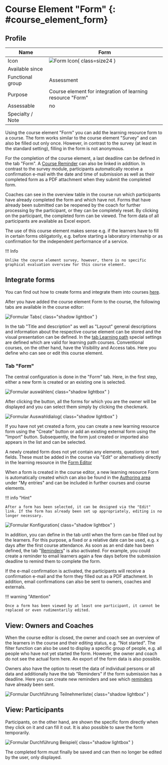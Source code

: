 # Course Element "Form"  {: #course_element_form}

## Profile

Name | Form
---------|----------
Icon | ![Form Icon](assets/course_element_form_icon.png){ class=size24 }
Available since | 
Functional group | Assessment
Purpose | Course element for integration of learning resource "Form"
Assessable | no
Specialty / Note | 



Using the course element "Form" you can add the learning resource form to a course. The form works similar to the course element "Survey" and can also be filled out only once. However, in contrast to the survey (at least in the standard setting), filling in the form is not anonymous. 

For the completion of the course element, a last deadline can be defined in the tab "Form". A [Course Reminder](../learningresources/Course_Reminders.md) can also be linked in addition. In contrast to the survey module, participants automatically receive a confirmation e-mail with the date and time of submission as well as their completed form as a PDF attachment when they submit the completed form.

Coaches can see in the overview table in the course run which participants have already completed the form and which have not. Forms that have already been submitted can be reopened by the coach for further processing by the participant, or they can be completely reset. By clicking on the participant, the completed form can be viewed. The form data of all participants are available as Excel export.

The use of this course element makes sense e.g. if the learners have to fill in certain forms obligatorily, e.g. before starting a laboratory internship or as confirmation for the independent performance of a service.

!!! Info 

    Unlike the course element survey, however, there is no specific graphical evaluation overview for this course element.


## Integrate forms

You can find out how to create forms and integrate them into courses [here](../forms/Three_Steps_to_your_Form.md).

After you have added the course element Form to the course, the following tabs are available in the course editor:

![Formular Tabs](assets/Formular_Tabs1.jpg){ class="shadow lightbox" }

In the tab "Title and description" as well as "Layout" general descriptions and information about the respective course element can be stored and the visual presentation can be defined. In the [tab Learning path](../learningresources/Learning_path_course_Course_editor.md) special settings are defined which are valid for learning path courses. Conventional courses, on the other hand, have the Visibility and Access tabs. Here you define who can see or edit this course element.

### Tab "Form"

The central configuration is done in the "Form" tab. Here, in the first step, either a new form is created or an existing one is selected.

![Formular auswählen](assets/Formular_waehlen.jpg){ class="shadow lightbox" }

After clicking the button, all the forms for which you are the owner will be displayed and you can select them simply by clicking the checkmark.

![Formular Auswahldialog](assets/Formular_auswahlmenue1.jpg){ class="shadow lightbox" }

If you have not yet created a form, you can create a new learning resource form using the "Create" button or add an existing external form using the "Import" button. Subsequently, the form just created or imported also appears in the list and can be selected.

A newly created form does not yet contain any elements, questions or text fields. These must be added in the course via "Edit" or alternatively directly in the learning resource in the [Form Editor](../learningresources/Form_editor_Questionnaire_editor.md)

When a form is created in the course editor, a new learning resource Form is automatically created which can also be found in the [Authoring area](../area_modules/Authoring.md) under "My entries" and can be included in further courses and course elements.

!!! info "Hint"

    After a form has been selected, it can be designed via the "Edit" link. If the form has already been set up appropriately, editing is no longer necessary.

![Formular Konfiguration](assets/Formular_Tab2.png){ class="shadow lightbox" }

In addition, you can define in the tab until when the form can be filled out by the learners. For this purpose, a fixed or a relative date can be used, e.g. x days after the first course attendance. As soon as an end date has been defined, the tab "[Reminders](../learningresources/Course_Reminders.md)" is also activated. For example, you could create a reminder to email learners again a few days before the submission deadline to remind them to complete the form.

If the e-mail confirmation is activated, the participants will receive a confirmation e-mail and the form they filled out as a PDF attachment. In addition, email confirmations can also be sent to owners, coaches and externals.

!!! warning "Attention"

    Once a form has been viewed by at least one participant, it cannot be replaced or even rudimentarily edited.

## View: Owners and Coaches

When the course editor is closed, the owner and coach see an overview of the learners in the course and their editing status, e.g. "Not started". The filter function can also be used to display a specific group of people, e.g. all people who have not yet started the form. However, the owner and coach do not see the actual form here. An export of the form data is also possible.

Owners also have the option to reset the data of individual persons or all data and additionally have the tab "Reminders" if the form submission has a deadline. Here you can create new reminders and see which [reminders](../learningresources/Course_Reminders.md) have already been sent.

![Formular Durchführung Teilnehmerliste](assets/Fromular_kursrun.png){ class="shadow lightbox" }

## View: Participants

Participants, on the other hand, are shown the specific form directly when they click on it and can fill it out. It is also possible to save the form temporarily.

![Formular Durchführung Beispiel](assets/Formular_Beispiel_Kurs.jpg){ class="shadow lightbox" }

The completed form must finally be saved and can then no longer be edited by the user, only displayed.
